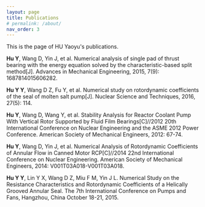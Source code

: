 ```yaml
---
layout: page
title: Publications
# permalink: /about/
nav_order: 3
---
```


This is the page of HU Yaoyu's publications.

**Hu Y**, Wang D, Yin J, et al. Numerical analysis of single pad of thrust bearing with the energy equation solved by the characteristic-based split method[J]. Advances in Mechanical Engineering, 2015, 7(9): 1687814015606282.

**Hu Y Y**, Wang D Z, Fu Y, et al. Numerical study on rotordynamic coefficients of the seal of molten salt pump[J]. Nuclear Science and Techniques, 2016, 27(5): 114.

**Hu Y**, Wang D, Wang Y, et al. Stability Analysis for Reactor Coolant Pump With Vertical Rotor Supported by Fluid Film Bearings[C]//2012 20th International Conference on Nuclear Engineering and the ASME 2012 Power Conference. American Society of Mechanical Engineers, 2012: 67-74.

**Hu Y**, Wang D, Yin J, et al. Numerical Analysis of Rotordynamic Coefficients of Annular Flow in Canned Motor RCP[C]//2014 22nd International Conference on Nuclear Engineering. American Society of Mechanical Engineers, 2014: V001T03A018-V001T03A018.
        
**Hu Y Y**, Lin Y X, Wang D Z, Miu F M, Yin J L. Numerical Study on the Resistance Characteristics and Rotordynamic Coefficients of a Helically Grooved Annular Seal. The 7th International Conference on Pumps and Fans, Hangzhou, China October 18-21, 2015.
